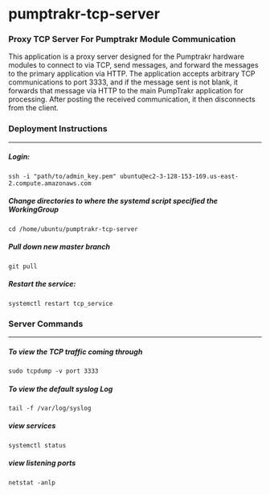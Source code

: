 # pumptrakr-tcp-server

### Proxy TCP Server For Pumptrakr Module Communication

This application is a proxy server designed for the Pumptrakr hardware modules to connect to via TCP, send messages, and forward the messages to the primary application via HTTP. The application accepts arbitrary TCP communications to port 3333, and if the message sent is not blank, it forwards that message via HTTP to the main PumpTrakr application for processing. After posting the received communication, it then disconnects from the client.

### Deployment Instructions
---
##### Login:
`ssh -i "path/to/admin_key.pem" ubuntu@ec2-3-128-153-169.us-east-2.compute.amazonaws.com`

##### Change directories to where the systemd script specified the WorkingGroup
 `cd /home/ubuntu/pumptrakr-tcp-server`

##### Pull down new master branch
`git pull`

##### Restart the service:
 `systemctl restart tcp_service`

### Server Commands
---
##### To view the TCP traffic coming through
`sudo tcpdump -v port 3333`

##### To view the default syslog Log
`tail -f /var/log/syslog`

##### view services 
`systemctl status`

##### view listening ports
`netstat -anlp`
